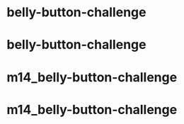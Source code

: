 # belly-button-challenge
# belly-button-challenge
# m14_belly-button-challenge
# m14_belly-button-challenge
